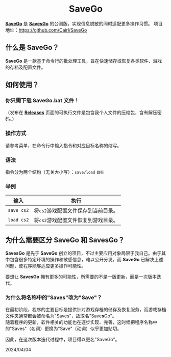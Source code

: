 <h1 align="center">SaveGo</h1>

 [**SaveGo**](https://github.com/Cairl/SaveGo) 是 [**SavesGo**](https://github.com/Cairl/SavesGo) 的公测版，实现信息脱敏的同时适配更多操作习惯。
  项目地址：https://github.com/Cairl/SaveGo




## 什么是 SaveGo？

**SaveGo** 是一款基于命令行的批处理工具，旨在快速储存或恢复各类软件、游戏的存档及配置文件。

## 如何使用？

### 你只需下载 **SaveGo.bat** 文件！

（发布在 [**Releases**](https://github.com/Cairl/SaveGo/releases) 页面的可执行文件是包含我个人文件的压缩包，含有解压密码。）

### 操作方式
请参考菜单，在命令行中输入指令和对应目标名称的缩写。

### 语法
指令分为两个结构（无关大小写）：`save/load` `目标`

### 举例

|输入|执行|
|---|---|
| `save cs2` | 将`cs2`游戏配置文件保存到当前目录。 |
| `load cs2` | 将`cs2`游戏配置文件恢复到游戏目录。 |

## 为什么需要区分 SaveGo 和 SavesGo？

**SavesGo** 是先于 **SaveGo** 创立的项目，不过主要应用对象局限于我自己。由于其中包含很多特定环境的操作和敏感信息，难以公开分发。而 **SaveGo** 已解决上述问题，使程序能够适应更多操作可能性。

要想让 **SavesGo** 拥有更多的可能性，所需要的不是一版更新，而是一次版本迭代。

### 为什么将名称中的"Saves"改为"Save"？

在最初阶段，程序的主要目标是提供针对游戏存档的储存及恢复服务，而游戏存档文件夹通常都会被命名为"Saves"，故取名"Save**s**Go"。\
随着程序的更新，软件相关的功能也在逐步实现、完善，这时候把程序名称中的"Saves"（名词）更换为"Save"（动词）似乎更加贴切。

因此，在这次版本迭代过程中，项目得以更名"SaveGo"。

2024/04/04
